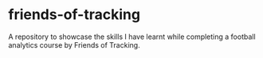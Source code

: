 # friends-of-tracking
A repository to showcase the skills I have learnt while completing a football analytics course by Friends of Tracking.
